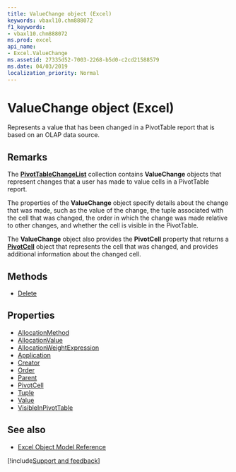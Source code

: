 ```yaml
---
title: ValueChange object (Excel)
keywords: vbaxl10.chm888072
f1_keywords:
- vbaxl10.chm888072
ms.prod: excel
api_name:
- Excel.ValueChange
ms.assetid: 27335d52-7003-2268-b5d0-c2cd21588579
ms.date: 04/03/2019
localization_priority: Normal
---
```



# ValueChange object (Excel)

Represents a value that has been changed in a PivotTable report that is based on an OLAP data source.


## Remarks

The **[PivotTableChangeList](Excel.PivotTableChangeList.md)** collection contains **ValueChange** objects that represent changes that a user has made to value cells in a PivotTable report.

The properties of the **ValueChange** object specify details about the change that was made, such as the value of the change, the tuple associated with the cell that was changed, the order in which the change was made relative to other changes, and whether the cell is visible in the PivotTable. 

The **ValueChange** object also provides the **PivotCell** property that returns a **[PivotCell](Excel.PivotCell.md)** object that represents the cell that was changed, and provides additional information about the changed cell.

## Methods

- [Delete](Excel.ValueChange.Delete.md)

## Properties

- [AllocationMethod](Excel.ValueChange.AllocationMethod.md)
- [AllocationValue](Excel.ValueChange.AllocationValue.md)
- [AllocationWeightExpression](Excel.ValueChange.AllocationWeightExpression.md)
- [Application](Excel.ValueChange.Application.md)
- [Creator](Excel.ValueChange.Creator.md)
- [Order](Excel.ValueChange.Order.md)
- [Parent](Excel.ValueChange.Parent.md)
- [PivotCell](Excel.ValueChange.PivotCell.md)
- [Tuple](Excel.ValueChange.Tuple.md)
- [Value](Excel.ValueChange.Value.md)
- [VisibleInPivotTable](Excel.ValueChange.VisibleInPivotTable.md)

## See also

- [Excel Object Model Reference](overview/Excel/object-model.md)

[!include[Support and feedback](~/includes/feedback-boilerplate.md)]